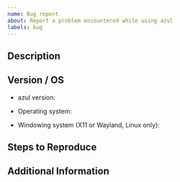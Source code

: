 ```yaml
---
name: Bug report
about: Report a problem encountered while using azul
labels: bug
---
```


## Description
<!--
Please provide a detailed description of the behavior you're seeing or the behavior
you'd like to see **below** this comment.
-->

## Version / OS
<!--
Required. Please fill out the following fields.
-->

* azul version:


* Operating system:


* Windowing system (X11 or Wayland, Linux only):


## Steps to Reproduce
<!--
List the steps to reproduce your issue **below** this comment
-->


## Additional Information
<!--
Place any additional information, configuration, or data that might be necessary
to reproduce the issue **below** this comment.

If you have screen shots or gifs that demonstrate the issue, please include them.
-->

